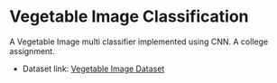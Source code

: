 # Vegetable Image Classification
A Vegetable Image multi classifier implemented using CNN. A college assignment.

- Dataset link: [Vegetable Image Dataset](https://www.kaggle.com/datasets/misrakahmed/vegetable-image-dataset)
